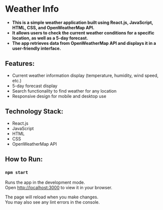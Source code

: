 # Weather Info
<ul>
<li><b>This is a simple weather application built using React.js, JavaScript, HTML, CSS, and OpenWeatherMap API.</b></li>
<li><b>It allows users to check the current weather conditions for a specific location, as well as a 5-day forecast.</b></li>
<li><b>The app retrieves data from OpenWeatherMap API and displays it in a user-friendly interface.</b></li>
</ul>

## Features:
<ul>
<li>Current weather information display (temperature, humidity, wind speed, etc.)</li>
<li>5-day forecast display</li>
<li>Search functionality to find weather for any location</li>
<li>Responsive design for mobile and desktop use</li>
</ul>

## Technology Stack:
<ul>
  <li>React.js</li>
  <li>JavaScript</li>
  <li>HTML</li>
  <li>CSS</li>
  <li>OpenWeatherMap API</li>
</ul>

## How to Run:
### `npm start`

Runs the app in the development mode.\
Open [http://localhost:3000](http://localhost:3000) to view it in your browser.

The page will reload when you make changes.\
You may also see any lint errors in the console.
